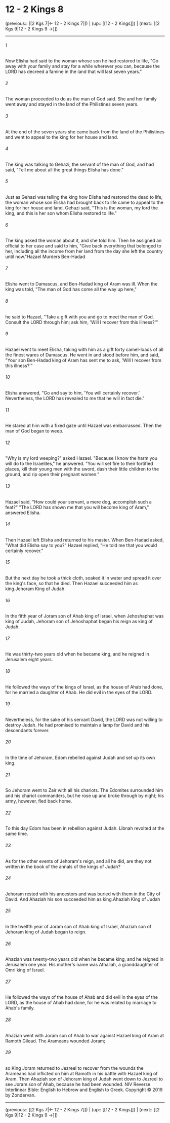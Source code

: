 # 12 - 2 Kings 8

(previous:: [[2 Kgs 7|← 12 - 2 Kings 7]]) | (up:: [[12 - 2 Kings]]) | (next:: [[2 Kgs 9|12 - 2 Kings 9 →]])

***


###### 1 
Now Elisha had said to the woman whose son he had restored to life, "Go away with your family and stay for a while wherever you can, because the LORD has decreed a famine in the land that will last seven years." 

###### 2 
The woman proceeded to do as the man of God said. She and her family went away and stayed in the land of the Philistines seven years. 

###### 3 
At the end of the seven years she came back from the land of the Philistines and went to appeal to the king for her house and land. 

###### 4 
The king was talking to Gehazi, the servant of the man of God, and had said, "Tell me about all the great things Elisha has done." 

###### 5 
Just as Gehazi was telling the king how Elisha had restored the dead to life, the woman whose son Elisha had brought back to life came to appeal to the king for her house and land. Gehazi said, "This is the woman, my lord the king, and this is her son whom Elisha restored to life." 

###### 6 
The king asked the woman about it, and she told him. Then he assigned an official to her case and said to him, "Give back everything that belonged to her, including all the income from her land from the day she left the country until now."Hazael Murders Ben-Hadad 

###### 7 
Elisha went to Damascus, and Ben-Hadad king of Aram was ill. When the king was told, "The man of God has come all the way up here," 

###### 8 
he said to Hazael, "Take a gift with you and go to meet the man of God. Consult the LORD through him; ask him, 'Will I recover from this illness?'" 

###### 9 
Hazael went to meet Elisha, taking with him as a gift forty camel-loads of all the finest wares of Damascus. He went in and stood before him, and said, "Your son Ben-Hadad king of Aram has sent me to ask, 'Will I recover from this illness?'" 

###### 10 
Elisha answered, "Go and say to him, 'You will certainly recover.' Nevertheless, the LORD has revealed to me that he will in fact die." 

###### 11 
He stared at him with a fixed gaze until Hazael was embarrassed. Then the man of God began to weep. 

###### 12 
"Why is my lord weeping?" asked Hazael. "Because I know the harm you will do to the Israelites," he answered. "You will set fire to their fortified places, kill their young men with the sword, dash their little children to the ground, and rip open their pregnant women." 

###### 13 
Hazael said, "How could your servant, a mere dog, accomplish such a feat?" "The LORD has shown me that you will become king of Aram," answered Elisha. 

###### 14 
Then Hazael left Elisha and returned to his master. When Ben-Hadad asked, "What did Elisha say to you?" Hazael replied, "He told me that you would certainly recover." 

###### 15 
But the next day he took a thick cloth, soaked it in water and spread it over the king's face, so that he died. Then Hazael succeeded him as king.Jehoram King of Judah 

###### 16 
In the fifth year of Joram son of Ahab king of Israel, when Jehoshaphat was king of Judah, Jehoram son of Jehoshaphat began his reign as king of Judah. 

###### 17 
He was thirty-two years old when he became king, and he reigned in Jerusalem eight years. 

###### 18 
He followed the ways of the kings of Israel, as the house of Ahab had done, for he married a daughter of Ahab. He did evil in the eyes of the LORD. 

###### 19 
Nevertheless, for the sake of his servant David, the LORD was not willing to destroy Judah. He had promised to maintain a lamp for David and his descendants forever. 

###### 20 
In the time of Jehoram, Edom rebelled against Judah and set up its own king. 

###### 21 
So Jehoram went to Zair with all his chariots. The Edomites surrounded him and his chariot commanders, but he rose up and broke through by night; his army, however, fled back home. 

###### 22 
To this day Edom has been in rebellion against Judah. Libnah revolted at the same time. 

###### 23 
As for the other events of Jehoram's reign, and all he did, are they not written in the book of the annals of the kings of Judah? 

###### 24 
Jehoram rested with his ancestors and was buried with them in the City of David. And Ahaziah his son succeeded him as king.Ahaziah King of Judah 

###### 25 
In the twelfth year of Joram son of Ahab king of Israel, Ahaziah son of Jehoram king of Judah began to reign. 

###### 26 
Ahaziah was twenty-two years old when he became king, and he reigned in Jerusalem one year. His mother's name was Athaliah, a granddaughter of Omri king of Israel. 

###### 27 
He followed the ways of the house of Ahab and did evil in the eyes of the LORD, as the house of Ahab had done, for he was related by marriage to Ahab's family. 

###### 28 
Ahaziah went with Joram son of Ahab to war against Hazael king of Aram at Ramoth Gilead. The Arameans wounded Joram; 

###### 29 
so King Joram returned to Jezreel to recover from the wounds the Arameans had inflicted on him at Ramoth in his battle with Hazael king of Aram. Then Ahaziah son of Jehoram king of Judah went down to Jezreel to see Joram son of Ahab, because he had been wounded. NIV Reverse Interlinear Bible: English to Hebrew and English to Greek. Copyright © 2019 by Zondervan.

***

(previous:: [[2 Kgs 7|← 12 - 2 Kings 7]]) | (up:: [[12 - 2 Kings]]) | (next:: [[2 Kgs 9|12 - 2 Kings 9 →]])
